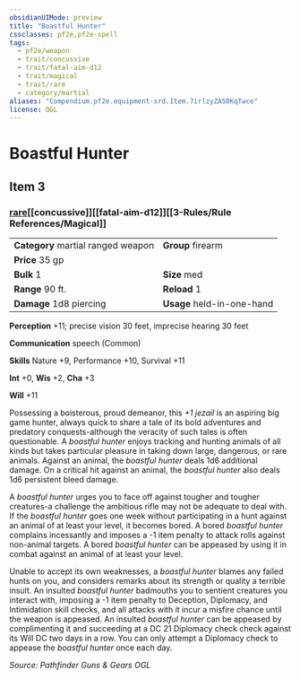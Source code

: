 ```yaml
---
obsidianUIMode: preview
title: "Boastful Hunter"
cssclasses: pf2e,pf2e-spell
tags:
  - pf2e/weapon
  - trait/concussive
  - trait/fatal-aim-d12
  - trait/magical
  - trait/rare
  - category/martial
aliases: "Compendium.pf2e.equipment-srd.Item.7irlzyZA50KqTwce"
license: OGL
---
```

# Boastful Hunter
## Item 3
### [rare](rare.md "Rare Rarity Trait")[[concussive]][[fatal-aim-d12]][[3-Rules/Rule References/Magical]]

|  |  |
| -- | -- |
| **Category** martial ranged weapon | **Group** firearm |
| **Price** 35 gp |  |
| **Bulk** 1 | **Size** med |
|**Range** 90 ft.| **Reload** 1|
| **Damage** 1d8 piercing  | **Usage** held-in-one-hand |



**Perception** +11; precise vision 30 feet, imprecise hearing 30 feet

**Communication** speech (Common)

**Skills** Nature +9, Performance +10, Survival +11

**Int** +0, **Wis** +2, **Cha** +3

**Will** +11

Possessing a boisterous, proud demeanor, this _+1 jezail_ is an aspiring big game hunter, always quick to share a tale of its bold adventures and predatory conquests-although the veracity of such tales is often questionable. A _boastful hunter_ enjoys tracking and hunting animals of all kinds but takes particular pleasure in taking down large, dangerous, or rare animals. Against an animal, the _boastful hunter_ deals 1d6 additional damage. On a critical hit against an animal, the _boastful hunter_ also deals 1d6 persistent bleed damage.

A _boastful hunter_ urges you to face off against tougher and tougher creatures-a challenge the ambitious rifle may not be adequate to deal with. If the _boastful hunter_ goes one week without participating in a hunt against an animal of at least your level, it becomes bored. A bored _boastful hunter_ complains incessantly and imposes a -1 item penalty to attack rolls against non-animal targets. A bored _boastful hunter_ can be appeased by using it in combat against an animal of at least your level.

Unable to accept its own weaknesses, a _boastful hunter_ blames any failed hunts on you, and considers remarks about its strength or quality a terrible insult. An insulted _boastful hunter_ badmouths you to sentient creatures you interact with, imposing a -1 item penalty to Deception, Diplomacy, and Intimidation skill checks, and all attacks with it incur a misfire chance until the weapon is appeased. An insulted _boastful hunter_ can be appeased by complimenting it and succeeding at a DC 21 Diplomacy check check against its Will DC two days in a row. You can only attempt a Diplomacy check to appease the _boastful hunter_ once each day.

*Source: Pathfinder Guns & Gears*
*OGL*